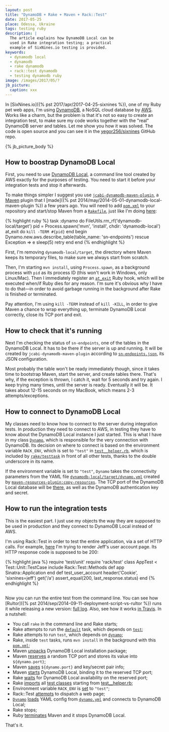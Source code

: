 ```yaml
---
layout: post
title: "DynamoDB + Rake + Maven + Rack::Test"
date: 2017-05-25
place: Odessa, Ukraine
tags: testing ruby
description: |
  The article explains how DynamoDB Local can be
  used in Rake integration testing; a practical
  example of SixNines.io testing is provided.
keywords:
  - dynamodb local
  - dynamodb
  - rake dynamodb
  - rack::test dynamodb
  - testing dynamodb ruby
image: /images/2017/05/?
jb_picture:
  caption: xxx
---
```


In
[SixNines.io]({% pst 2017/apr/2017-04-25-sixnines %}),
one of my Ruby pet web apps, I'm using
[DynamoDB](https://aws.amazon.com/dynamodb/), a NoSQL cloud database
by [AWS](https://aws.amazon.com/). Works like a charm, but the problem
is that it's not so easy to create an integration test, to make sure
my code works together with the "real" DynamoDB server and tables. Let me
show you how it was solved. The code is open source and you can see it
in the [yegor256/sixnines](https://github.com/yegor256/sixnines) GitHub repo.

<!--more-->

{% jb_picture_body %}

## How to boostrap DynamoDB Local

First, you need to use
[DynamoDB Local](https://aws.amazon.com/blogs/aws/dynamodb-local-for-desktop-development/),
a command line tool created by AWS exactly for the
purposes of testing. You need to start it before your integration
tests and stop it afterwards.

To make things simpler
I suggest you use [`jcabi-dynamodb-maven-plugin`](http://dynamodb.jcabi.com/),
a [Maven](https://maven.apache.org/) plugin that I
[made]({% pst 2014/may/2014-05-01-dynamodb-local-maven-plugin %}) a few years ago.
You will need to add
[`pom.xml`](https://github.com/yegor256/sixnines/blob/0.17/dynamodb-local/pom.xml) to your
repository and start/stop Maven from a
[`Rakefile`](https://github.com/yegor256/sixnines/blob/0.17/Rakefile),
just like I'm doing [here](https://github.com/yegor256/sixnines/blob/0.17/Rakefile#L50-L67):

{% highlight ruby %}
task :dynamo do
  FileUtils.rm_rf('dynamodb-local/target')
  pid = Process.spawn('mvn', 'install', chdir: 'dynamodb-local')
  at_exit do
    `kill -TERM #{pid}`
  end
  begin
    Dynamo.new.aws.describe_table(table_name: 'sn-endpoints')
  rescue Exception => e
    sleep(5)
    retry
  end
end
{% endhighlight %}

First, I'm removing `dynamodb-local/target`, the directory where Maven keeps
its temporary files, to make sure we always start from scratch.

Then, I'm starting `mvn install`, using `Process.spawn`, as a background
process with `pid` as its process ID (this won't work in Windows, only Linux/Mac).
Then I immediately register an
[`at_exit`](https://ruby-doc.org/core-2.2.3/Kernel.html#method-i-at_exit)
Ruby hook, which will be executed when/if Ruby dies for any reason. I'm sure
it's obvious why I have to do that&mdash;in order to avoid garbage running
in the background after Rake is finished or terminated.

Pay attention, I'm using `kill -TERM` instead of `kill -KILL`, in order to
give Maven a chance to wrap everything up, terminate DynamoDB Local correctly,
close its TCP port and exit.

## How to check that it's running

Next I'm checking the status of `sn-endpoints`, one of the tables in the
DynamoDB Local. It has to be there if the server is up and running. It will
be created by `jcabi-dynamodb-maven-plugin` according to
[`sn-endpoints.json`](https://github.com/yegor256/sixnines/blob/0.17/dynamodb-local/tables/sn-endpoints.json),
its JSON configuration.

Most probably the table won't be ready immediately though, since it takes time to
bootstrap Maven, start the server, and create tables there. That's why, if the
exception is thrown, I catch it, wait for 5 seconds and try again.
I keep trying many times, until the server is ready. Eventually it will be.
It takes about 12-15 seconds on my MacBook, which means 2-3 attempts/exceptions.

## How to connect to DynamoDB Local

My classes need to know how to connect to the server during integration tests.
In production they need to connect to AWS, in testing they have to
know about the DynamoDB Local instance I just started. This is what I have in my class
[`Dynamo`](https://github.com/yegor256/sixnines/blob/0.17/objects/dynamo.rb),
which is responsible for the very connection with DynamoDB. Its decision
on where to connect is based on the environment variable `RACK_ENV`, which
is set to `"test"` in
[`test__helper.rb`](https://github.com/yegor256/sixnines/blob/0.17/test/test__helper.rb#L25),
which is included by
[`rake/testtask`](https://github.com/yegor256/sixnines/blob/0.17/Rakefile#L39)
in front of all other tests, thanks to the double underscore in its name.

If the environment variable is set to `"test"`,
`Dynamo` takes the connectivity parameters from the YAML file
[`dynamodb-local/target/dynamo.yml`](https://github.com/yegor256/sixnines/blob/0.17/objects/dynamo.rb#L37)
created by
[`maven-resources-plugin:copy-resources`](https://github.com/yegor256/sixnines/blob/0.17/dynamodb-local/pom.xml#L79-L100).
The TCP port of the DynamoDB Local database will be
[there](https://github.com/yegor256/sixnines/blob/0.17/dynamodb-local/config/dynamo.yml),
as well as the DynamoDB authentication key and secret.

## How to run the integration tests

This is the easiest part. I just use my objects the way they are supposed
to be used in production and they connect to DynamoDB Local instead of AWS.

I'm using Rack::Test in order to test the entire application, via a set
of HTTP calls. For example,
[here](https://github.com/yegor256/sixnines/blob/0.17/test/test_sixnines.rb#L143-L147)
I'm trying to render Jeff's user account page.
Its HTTP response code is supposed to be 200:

{% highlight java %}
require 'test/unit'
require 'rack/test'
class AppTest < Test::Unit::TestCase
  include Rack::Test::Methods
  def app
    Sinatra::Application
  end
  def test_user_account
    header('Cookie', 'sixnines=jeff')
    get('/a')
    assert_equal(200, last_response.status)
  end
{% endhighlight %}

##

Now you can run the entire test from the command line. You can see how
[Rultor]({% pst 2014/sep/2014-09-11-deployment-script-vs-rultor %})
runs it while releasing a new version: [full log](http://www.rultor.com/t/11705-302080694).
Also, see how it works [in Travis](https://travis-ci.org/yegor256/sixnines).
In a nutshell:

  * You call `rake` in the command line and Rake starts;
  * Rake attempts to run the [`default`](https://github.com/yegor256/sixnines/blob/0.17/Rakefile#L32) task,
    which depends on [`test`](https://github.com/yegor256/sixnines/blob/0.17/Rakefile#L36);
  * Rake attempts to run `test`, which depends on
    [`dynamo`](https://github.com/yegor256/sixnines/blob/0.17/Rakefile#L50);
  * Rake, inside `test` tasks, runs `mvn install` in the background
    with this [`pom.xml`](https://github.com/yegor256/sixnines/blob/0.17/dynamodb-local/pom.xml);
  * Maven [unpacks](https://github.com/yegor256/sixnines/blob/0.17/dynamodb-local/pom.xml#L38-L60)
    DynamoDB Local installation package;
  * Maven [reserves](https://github.com/yegor256/sixnines/blob/0.17/dynamodb-local/pom.xml#L61-L78)
    a random TCP port and stores its value into `${dynamo.port}`;
  * Maven [saves](https://github.com/yegor256/sixnines/blob/0.17/dynamodb-local/pom.xml#L79-L100)
    `${dynamo.port}` and key/secret pair info;
  * Maven [starts](https://github.com/yegor256/sixnines/blob/0.17/dynamodb-local/pom.xml#L101-L128)
    DynamoDB Local, binding it to the reserved TCP port;
  * Rake [waits](https://github.com/yegor256/sixnines/blob/0.17/Rakefile#L57-L65)
    for DynamoDB Local availability on the reserved port;
  * Rake [imports](https://github.com/yegor256/sixnines/blob/0.17/Rakefile#L38-L39)
    all [test classes](https://github.com/yegor256/sixnines/tree/0.17/test) starting from
    [test__helper.rb](https://github.com/yegor256/sixnines/blob/0.17/test/test__helper.rb);
  * Environment variable `RACK_ENV` is [set](https://github.com/yegor256/sixnines/blob/0.17/test/test__helper.rb#L25)
    to `"test"`;
  * Rack::Test [attempts](https://github.com/yegor256/sixnines/blob/0.17/test/test_sixnines.rb#L145)
    to dispatch a web page;
  * [`Dynamo`](https://github.com/yegor256/sixnines/blob/0.17/objects/dynamo.rb)
    [loads](https://github.com/yegor256/sixnines/blob/0.17/objects/dynamo.rb#L37-L39) YAML config from
    [`dynamo.yml`](https://github.com/yegor256/sixnines/blob/0.17/dynamodb-local/config/dynamo.yml)
    and connects to DynamoDB Local;
  * Rake stops;
  * Ruby [terminates](https://github.com/yegor256/sixnines/blob/0.17/Rakefile#L53-L56)
    Maven and it stops DynamoDB Local.

That's it.

